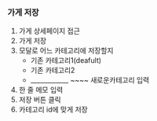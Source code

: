 ### 가게 저장
1. 가게 상세페이지 접근
2. 가게 저장
3. 모달로 어느 카테고리에 저장할지 
	- 기존 카테고리1(deafult)
	- 기존 카테고리2
	- ____________  ~~~~ 새로운카테고리 입력 
4. 한 줄 메모 입력
5. 저장 버튼 클릭
6. 카테고리 id에 맞게 저장